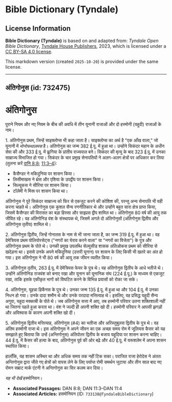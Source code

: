 # Bible Dictionary (Tyndale)

## License Information

**Bible Dictionary (Tyndale)** is based on and adapted from: _Tyndale Open Bible Dictionary_, [Tyndale House Publishers](https://tyndaleopenresources.com/), 2023, which is licensed under a [CC BY-SA 4.0 license](https://creativecommons.org/licenses/by-sa/4.0/legalcode.en).

This markdown version (created `2025-10-20`) is provided under the same license.



--------------------------------

## अंतिगोनुस (id: 732475)

अंतिगोनुस
=========

पुराने नियम और नए नियम के बीच की अवधि में तीन यूनानी राजाओं और दो हस्मोनी (यहूदी) राजाओं के नाम।

1\. अंतिगोनुस प्रथम, जिन्हें साइक्लोप्स भी कहा जाता है। साइक्लोप्स का अर्थ है "एक आँख वाला," जो यूनानी में *मोनोफथालमस* है। अंतिगोनुस का जन्म 382 ई.पू. में हुआ था। उन्होंने सिकंदर महान के अधीन सेवा की और 333 ई.पू. में फ्रूगिया के प्रांतीय राज्यपाल बने। सिकंदर की मृत्यु के बाद 323 ई.पू. में उनका साम्राज्य विभाजित हो गया। सिकंदर के चार प्रमुख सेनापतियों ने अलग\-अलग क्षेत्रों पर अधिकार कर लिया (तुलना करें [दानि 8:8](https://ref.ly/Dan8:8); [11:3–4](https://ref.ly/Dan11:3-Dan11:4)):

* कैसैण्डर ने मकिदुनिया पर शासन किया।
* लिसीमाखस ने थ्रेस और एशिया के उपद्वीप पर शासन किया।
* सिल्यूकस ने सीरिया पर शासन किया।
* टॉलेमी ने मिस्र पर शासन किया था।

अंतिगोनुस ने पूरे सिकंदर साम्राज्य को फिर से एकजुट करने की कोशिश की, परन्तु अन्य सेनापति भी वही करना चाहते थे। अंतिगोनुस एक कुशल सैन्य रणनीतिकार थे और उन्होंने बहुत सारा क्षेत्र प्राप्त किया, जिसमें कैसैण्डर की विरासत का बड़ा हिस्सा और साइप्रस द्वीप शामिल था। अंतिगोनुस 80 वर्ष की आयु तक जीवित रहे। वह अंतिगोनिड वंश के संस्थापक थे, जिसमें अगले दो अंतिगोनुसों (अंतिगोनुस द्वितीय और अंतिगोनुस तृतीय) शामिल थे।

2\. अंतिगोनुस द्वितीय, जिन्हें गोनातस के नाम से भी जाना जाता है, का जन्म 319 ई.पू. में हुआ था। वह देमेत्रियस प्रथम पोलियोरसेट्स ("नगरों का घेराव करने वाला" या "नगरों का विजेता") के पुत्र और अंतिगोनुस प्रथम के पोते थे। उनकी प्रमुख उपलब्धि सेल्युसीड शासक अंतिओकस प्रथम को सीरिया से खदेड़ना था। इससे उनके अपने मकिदुनिया (उत्तरी यूनान) पर शासन के लिए किसी भी खतरे का अंत हो गया। इस अंतिगोनुस ने भी 80 वर्ष की आयु तक जीवन व्यतीत किया।

3\. अंतिगोनुस तृतीय, 263 ई.पू. में देमेत्रियस फेयर के पुत्र थे। वह अंतिगोनुस द्वितीय के आधे भतीजे थे। उन्होंने अंतिगोनिड राजवंश को बनाए रखा और यूनान को यूनानिक संघ (224 ई.पू.) के माध्यम से एकजुट रखा, ताकि इसके एकीकृत भागों को विघटित करने के विभिन्न प्रयासों को रोका जा सके।

4\. अंतिगोनुस, यूहन्ना हिर्केनस के पुत्र थे। उनका जन्म 135 ई.पू. में हुआ था और 104 ई.पू. में उनका निधन हो गया। उनके दादा शमौन थे और उनके परदादा मत्तित्याह थे। इसलिए, वह प्रसिद्ध यहूदी सैन्य अगुवा, यहूदा मक्काबी के पोते थे। जब अंतिगोनुस सत्ता में आए, तब हस्मोनी परिवार उतना शक्तिशाली नहीं था जितना पहले हुआ करता था। वंश ने जल्दी ही अपनी शक्ति खो दी। हस्मोनी परिवार ने आपसी झगड़ों और अविश्वास के कारण अपनी शक्ति खो दी।

5\. अंतिगोनुस द्वितीय मत्तित्याह, अंतिगोनुस (\#4\) का भतीजा और अरिस्तुबुलस द्वितीय के पुत्र थे। वह अंतिम हस्मोनी राजा थे। इस अंतिगोनुस ने अपने जीवन का एक अच्छा समय रोम में जूलियस कैसर को यह समझाते हुए बिताया कि उन्हें (अन्तिगोनुस) अंतिपोतर द्वितीय के बजाय यहूदिया पर शासन करना चाहिए। 44 ई.पू. में कैसर की हत्या के बाद, अंतिगोनुस पूर्व की ओर बढ़े और 40 ई.पू. में यरूशलेम में अपना शासन स्थापित किया। 

हालाँकि, यह शासन अस्थिर था और अधिक समय तक नहीं टिक सका। पराजित राजा हेरोदेस ने अंततः अन्तिगोनुस द्वारा जीते गए क्षेत्रों को वापस लेने के लिए पर्याप्त रोमी समर्थन जुटाया और तीन साल बाद नए रोमन सम्राट मार्क एंटनी ने अन्तिगोनुस का सिर कलम कर दिया।

*यह भी देखें* हस्मोनियन।

* **Associated Passages:** DAN 8:8; DAN 11:3–DAN 11:4
* **Associated Articles:** हसमोनियन (ID: `733138@TyndaleBibleDictionary`)

